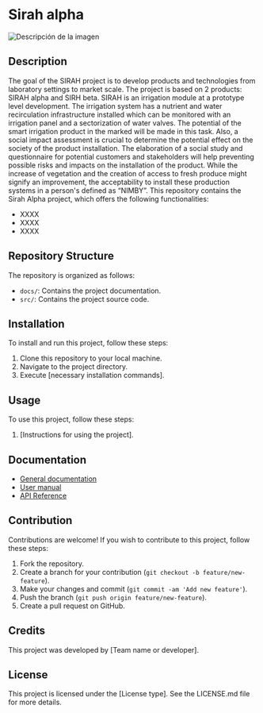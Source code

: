 # Sirah alpha
![Descripción de la imagen](ruta/a/la/imagen.jpg)

## Description
The goal of the SIRAH project is to develop products and technologies from laboratory settings to market scale.
The project is based on 2 products: SIRAH alpha and SIRH beta.
SIRAH is an irrigation module at a prototype level development. The irrigation system has a nutrient and water
recirculation infrastructure installed which can be monitored with an irrigation panel and a sectorization of
water valves.
The potential of the smart irrigation product in the marked will be made in this task. Also, a social impact
assessment is crucial to determine the potential effect on the society of the product installation. The
elaboration of a social study and questionnaire for potential customers and stakeholders will help preventing
possible risks and impacts on the installation of the product. While the increase of vegetation and the creation
of access to fresh produce might signify an improvement, the acceptability to install these production systems
in a person's defined as “NIMBY”.
This repository contains the Sirah Alpha project, which offers the following functionalities:
- XXXX
- XXXX
- XXXX

## Repository Structure
The repository is organized as follows:
- `docs/`: Contains the project documentation.
- `src/`: Contains the project source code.

## Installation
To install and run this project, follow these steps:
1. Clone this repository to your local machine.
2. Navigate to the project directory.
3. Execute [necessary installation commands].

## Usage
To use this project, follow these steps:
1. [Instructions for using the project].

## Documentation
- [General documentation](docs/general.md)
- [User manual](docs/user_manual.md)
- [API Reference](docs/api_reference.md)

## Contribution
Contributions are welcome! If you wish to contribute to this project, follow these steps:
1. Fork the repository.
2. Create a branch for your contribution (`git checkout -b feature/new-feature`).
3. Make your changes and commit (`git commit -am 'Add new feature'`).
4. Push the branch (`git push origin feature/new-feature`).
5. Create a pull request on GitHub.

## Credits
This project was developed by [Team name or developer].

## License
This project is licensed under the [License type]. See the LICENSE.md file for more details.
